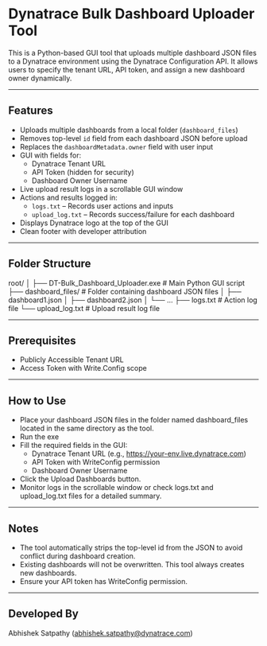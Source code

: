 # Dynatrace Bulk Dashboard Uploader Tool

This is a Python-based GUI tool that uploads multiple dashboard JSON files to a Dynatrace environment using the Dynatrace Configuration API. It allows users to specify the tenant URL, API token, and assign a new dashboard owner dynamically.

---

## Features

- Uploads multiple dashboards from a local folder (`dashboard_files`)
- Removes top-level `id` field from each dashboard JSON before upload
- Replaces the `dashboardMetadata.owner` field with user input
- GUI with fields for:
  - Dynatrace Tenant URL
  - API Token (hidden for security)
  - Dashboard Owner Username
- Live upload result logs in a scrollable GUI window
- Actions and results logged in:
  - `logs.txt` – Records user actions and inputs
  - `upload_log.txt` – Records success/failure for each dashboard
- Displays Dynatrace logo at the top of the GUI
- Clean footer with developer attribution

---

## Folder Structure

root/
│
├── DT-Bulk_Dashboard_Uploader.exe # Main Python GUI script
├── dashboard_files/ # Folder containing dashboard JSON files
│ ├── dashboard1.json
│ ├── dashboard2.json
│ └── ...
├── logs.txt # Action log file
└── upload_log.txt # Upload result log file


---

## Prerequisites

- Publicly Accessible Tenant URL
- Access Token with Write.Config scope

---

## How to Use

- Place your dashboard JSON files in the folder named dashboard_files located in the same directory as the tool.
- Run the exe
- Fill the required fields in the GUI:
  - Dynatrace Tenant URL (e.g., https://your-env.live.dynatrace.com)
  - API Token with WriteConfig permission
  - Dashboard Owner Username
- Click the Upload Dashboards button.
- Monitor logs in the scrollable window or check logs.txt and upload_log.txt files for a detailed summary.

---

## Notes
- The tool automatically strips the top-level id from the JSON to avoid conflict during dashboard creation.
- Existing dashboards will not be overwritten. This tool always creates new dashboards.
- Ensure your API token has WriteConfig permission.

---

## Developed By
Abhishek Satpathy (abhishek.satpathy@dynatrace.com)
